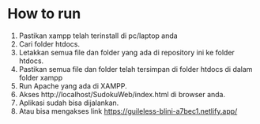 # How to run
1. Pastikan xampp telah terinstall di pc/laptop anda
2. Cari folder htdocs.
3. Letakkan semua file dan folder yang ada di repository ini ke folder htdocs.
4. Pastikan semua file dan folder telah tersimpan di folder htdocs di dalam folder xampp
5. Run Apache yang ada di XAMPP.
6. Akses http://localhost/SudokuWeb/index.html di browser anda.
7. Aplikasi sudah bisa dijalankan.
8. Atau bisa mengakses link https://guileless-blini-a7bec1.netlify.app/
